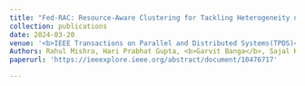 ```yaml
---
title: "Fed-RAC: Resource-Aware Clustering for Tackling Heterogeneity of Participants in Federated Learning"
collection: publications
date: 2024-03-20
venue: '<b>IEEE Transactions on Parallel and Distributed Systems(TPDS)</b>'
Authors: Rahul Mishra, Hari Prabhat Gupta, <b>Garvit Banga</b>, Sajal K. Das
paperurl: 'https://ieeexplore.ieee.org/abstract/document/10476717'

---
```

